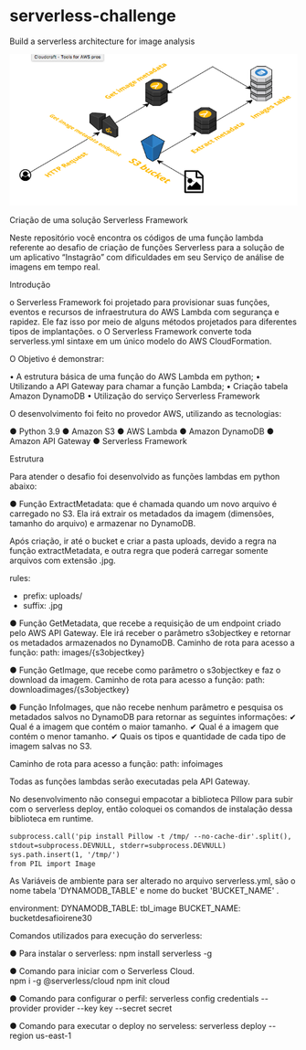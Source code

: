 # serverless-challenge
Build a serverless architecture for image analysis 

![Screenshot](Architecture.png)

Criação de uma solução Serverless Framework

Neste repositório você encontra os códigos de uma função lambda referente ao desafio de criação de funções Serverless para a solução de um aplicativo “Instagrão” com dificuldades em seu Serviço de análise de imagens em tempo real.

Introdução

o	Serverless Framework foi projetado para provisionar suas funções, eventos e recursos de infraestrutura do AWS Lambda com segurança e rapidez. Ele faz isso por meio de alguns métodos projetados para diferentes tipos de implantações.
o	O Serverless Framework converte toda serverless.yml sintaxe em um único modelo do AWS CloudFormation.

O Objetivo é demonstrar:

•	A estrutura básica de uma função do AWS Lambda em python;
•	Utilizando a API Gateway para chamar a função Lambda;
•	Criação tabela Amazon DynamoDB
•	Utilização do serviço Serverless Framework

O desenvolvimento foi feito no provedor AWS, utilizando as tecnologias:

●	Python 3.9
●	Amazon S3
●	AWS Lambda
●	Amazon DynamoDB
●	Amazon API Gateway
●	Serverless Framework

Estrutura

Para atender o desafio foi desenvolvido as funções lambdas em python abaixo:

●	Função ExtractMetadata: que é chamada quando um novo arquivo é carregado no S3. Ela irá extrair os metadados da imagem (dimensões, tamanho do arquivo) e armazenar no DynamoDB.

Após criação, ir até o bucket e criar a pasta uploads, devido a regra na função extractMetadata, e outra regra que poderá carregar somente arquivos com extensão .jpg.

rules:
  - prefix: uploads/
  - suffix: .jpg


●	Função GetMetadata, que recebe a requisição de um endpoint criado pelo AWS API Gateway. Ele irá receber o parâmetro s3objectkey e retornar os metadados armazenados no DynamoDB.
Caminho de rota para acesso a função:
path: images/{s3objectkey}

●	Função GetImage, que recebe como parâmetro o s3objectkey e faz o download da imagem.
Caminho de rota para acesso a função:
path: downloadimages/{s3objectkey}


●	Função InfoImages, que não recebe nenhum parâmetro e pesquisa os metadados salvos no DynamoDB para retornar as seguintes informações:
✔	Qual é a imagem que contém o maior tamanho.
✔	Qual é a imagem que contém o menor tamanho.
✔	Quais os tipos e quantidade de cada tipo de imagem salvas no S3.

Caminho de rota para acesso a função:
path: infoimages

Todas as funções lambdas serão executadas pela API Gateway.

No desenvolvimento não consegui empacotar a biblioteca Pillow para subir com o serverless deploy, então coloquei os comandos de instalação dessa biblioteca em runtime.

    subprocess.call('pip install Pillow -t /tmp/ --no-cache-dir'.split(), stdout=subprocess.DEVNULL, stderr=subprocess.DEVNULL)
    sys.path.insert(1, '/tmp/')
    from PIL import Image


As Variáveis de ambiente para ser alterado no arquivo serverless.yml, são o nome tabela 'DYNAMODB_TABLE' e nome do bucket 'BUCKET_NAME' .

environment:
  DYNAMODB_TABLE: tbl_image
  BUCKET_NAME: bucketdesafioirene30


Comandos utilizados para execução do serverless:

●	Para instalar o serverless:
	npm install serverless -g


●	Comando para iniciar com o Serverless Cloud.	
npm i -g @serverless/cloud
npm init cloud

●	Comando para configurar o perfil:
serverless config credentials --provider provider --key key --secret secret

●	Comando para executar o deploy no  serveless:
	serverless deploy --region us-east-1
